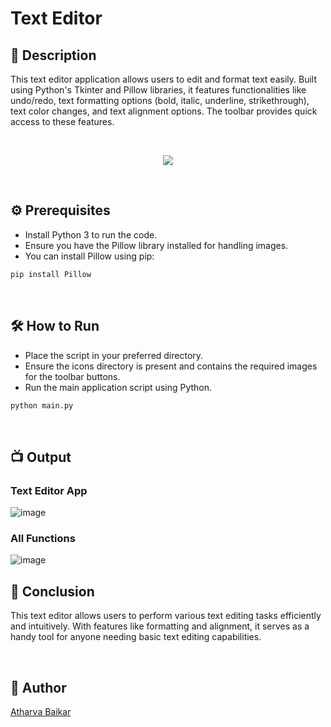 # Text Editor

## 🌟 Description

This text editor application allows users to edit and format text easily. Built using Python's Tkinter and Pillow libraries, it features functionalities like undo/redo, text formatting options (bold, italic, underline, strikethrough), text color changes, and text alignment options. The toolbar provides quick access to these features.

<br>

<p align="center">
    <img src="https://github.com/user-attachments/assets/29c66571-e956-41b8-b756-00f125d42eae">
</p>

<br>

## ⚙️ Prerequisites

- Install Python 3 to run the code.
- Ensure you have the Pillow library installed for handling images.
- You can install Pillow using pip:

```sh
pip install Pillow
```
<br>

##  🛠️ How to Run
- Place the script in your preferred directory.
- Ensure the icons directory is present and contains the required images for the toolbar buttons.
- Run the main application script using Python.

```sh
python main.py
```
<br>

## 📺 Output

<h3> Text Editor App </h3>

![image](https://github.com/user-attachments/assets/5aec1455-8d8d-4da7-8c1a-b96bbdaa933f)

<h3> All Functions </h3>

![image](https://github.com/user-attachments/assets/cafb1d8a-de06-4cdc-982a-fe9c55ee32df)


## 📜 Conclusion
This text editor allows users to perform various text editing tasks efficiently and intuitively. 
With features like formatting and alignment, it serves as a handy tool for anyone needing basic text editing capabilities.

<br>

## 🤖 Author
[Atharva Baikar](https://github.com/DarkGuardian641)
